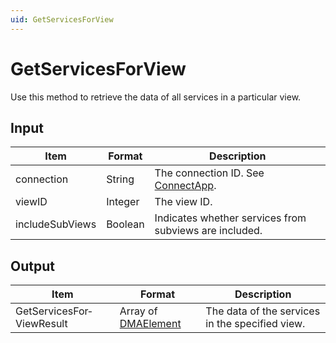 ```yaml
---
uid: GetServicesForView
---
```


# GetServicesForView

Use this method to retrieve the data of all services in a particular view.

## Input

| Item            | Format  | Description                                                                      |
|-----------------|---------|----------------------------------------------------------------------------------|
| connection      | String  | The connection ID. See [ConnectApp](xref:ConnectApp). |
| viewID          | Integer | The view ID.                                                                     |
| includeSubViews | Boolean | Indicates whether services from subviews are included.                           |

## Output

| Item | Format | Description |
|--|--|--|
| GetServicesFor­ViewResult | Array of [DMAElement](xref:DMAElement) | The data of the services in the specified view. |
